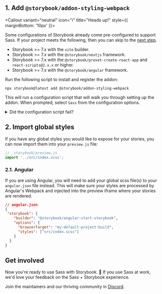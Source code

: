 ## 1. Add `@storybook/addon-styling-webpack`

<Callout variant="neutral" icon="ℹ️" title="Heads up!" style={{ marginBottom: '10px' }}>

Some configurations of Storybook already come pre-configured to support Sass. If your project meets the following, then you can skip to the [next step](#2-import-global-styles).

- Storybook >= 7.x with the `vite` builder.
- Storybook >= 7.x with the `@storybook/nextjs` framework.
- Storybook >= 7.x with the `@storybook/preset-create-react-app` and `react-scripts@2.x.x` or higher.
- Storybook >= 7.x with the `@storybook/angular` framework.

</Callout>

Run the following script to install and register the addon:

```shell
npx storybook@latest add @storybook/addon-styling-webpack
```

This will run a configuration script that will walk you through setting up the addon. When prompted, select `Sass` from the configuration options.

<details>
  <summary>Did the configuration script fail?</summary>
  <p>Under the hood, this runs <code>npx @storybook/auto-config styling</code> which should read your project and try to configure your Storybook Webpack for your desired tools. If running that command directly does not solve your problem, please file a bug on the <a href="https://github.com/storybookjs/auto-config/issues/new?assignees=&labels=bug&projects=&template=bug_report.md&title=%5BBug%5D" target="_blank">@storybook/auto-config</a> repository for that we can make this good as can be. You can find manual configuration instruction for Sass <a href="https://github.com/storybookjs/addon-styling-webpack" target="_blank">here</a>.</p>
</details>

## 2. Import global styles

If you have any global styles you would like to expose for your stories, you can now import them into your `preview.js` file:

```js
// .storybook/preview.js
import '../src/index.scss';
```

### 2.1. Angular

If you are using Angular, you will need to add your global scss file(s) to your `angular.json` file instead. This will make sure your styles are processed by Angular's Webpack and injected into the preview iframe where your stories are rendered.

```json
// angular.json
{
 "storybook": {
    "builder": "@storybook/angular:start-storybook",
    "options": {
      "browserTarget": "my-default-project:build",
      "styles": ["src/index.scss"]
    }
  } 
}
```

## Get involved

Now you're ready to use Sass with Storybook. 🎉 If you use Sass at work, we'd love your feedback on the Sass + Storybook experience.

Join the maintainers and our thriving community in [Discord](https://discord.gg/storybook).
